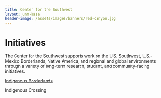 ```yaml
---
title: Center for the Southwest
layout: unm-base
header-image: /assets/images/banners/red-canyon.jpg
---
```


# Initiatives
The Center for the Southwest supports work on the U.S. Southwest, U.S.-Mexico Borderlands, Native America, and regional and global environments through a variety of long-term research, student, and community-facing initiatives.

[Indigenous Borderlands](https://ib2022.unm.edu/)

Indigenous Crossing
